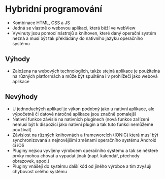 # Hybridní programování
* Kombinace HTML, CSS a JS
* Jedná se vlastně o webovou aplikaci, která běží ve webView
* Vyvinuty jsou pomocí nástrojů a knihoven, které daný operační systém nezná a musí být tak překládány do nativního jazyku operačního systému

## Výhody
* Založena na webových technologiích, takže stejná aplikace je použitelná na různých platformách a může být spuštěna i v prohlížeči jako webová aplikace

## Nevýhody
* U jednoduchých aplikací je výkon podobný jako u nativní aplikace, ale výpočetně či datově náročné aplikace jsou značně pomalejší
* Nativní funkce závislé na nativních pluginech (nová funkce zařízení nemusí být k dispozici jako nativní plugin a tak tuto funkci nemůžeme používat)
* Závislost na různých knihovnách a frameworcích (IONIC) která musí být synchronizovaná s nejnovějšími změnami operačního systému Android či iOS
* Pluginy nejsou vyvíjeny výrobcem operačního systému a tak se některé prvky mohou chovat a vypadat jinak (např. kalendář, přechody obrazovek, apod.)
* Pluginy vnášejí do systému další kód od jiného výrobce a tím zvyšují chybovost celého systému
